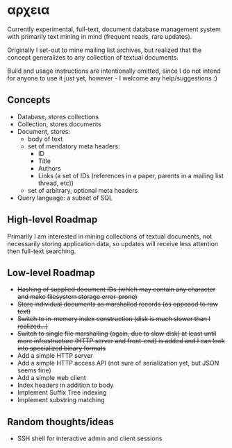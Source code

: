 αρχεια
======

Currently experimental, full-text, document database management system with
primarily text mining in mind (frequent reads, rare updates).

Originally I set-out to mine mailing list archives, but realized that the
concept generalizes to any collection of textual documents.

Build and usage instructions are intentionally omitted, since I do not intend
for anyone to use it just yet, however - I welcome any help/suggestions :)


Concepts
--------
* Database, stores collections
* Collection, stores documents
* Document, stores:
    - body of text
    - set of mendatory meta headers:
        - ID
        - Title
        - Authors
        - Links (a set of IDs (references in a paper, parents in a mailing list
          thread, etc))
    - set of arbitrary, optional meta headers
* Query language: a subset of SQL


High-level Roadmap
------------------
Primarily I am interested in mining collections of textual documents, not
necessarily storing application data, so updates will receive less attention
then full-text searching.


Low-level Roadmap
-----------------
* ~~Hashing of supplied document IDs (which may contain any character and make
  filesystem storage error-prone)~~
* ~~Store individual documents as marshalled records (as opposed to raw text)~~
* ~~Switch to in-memory index construction (disk is much slower than I
  realized...)~~
* ~~Switch to single file marshalling (again, due to slow disk) at least until
  more infrustructure (HTTP server and front-end) is added and I can look into
  specialized binary formats~~
* Add a simple HTTP server
* Add a simple HTTP access API (not sure of serialization yet, but JSON seems
  fine)
* Add a simple web client
* Index headers in addition to body
* Implement Suffix Tree indexing
* Implement substring matching


Random thoughts/ideas
---------------------
* SSH shell for interactive admin and client sessions
